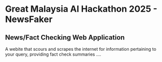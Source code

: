 # Great Malaysia AI Hackathon 2025 - NewsFaker
## News/Fact Checking Web Application
A webite that scours and scrapes the internet for information pertaining to your query, providing fact check summaries ....
